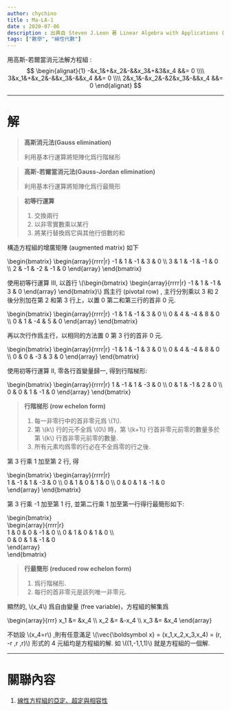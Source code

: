 ```yaml
---
author: chychino
title : Ma-LA-1
date : 2020-07-06
description : 出典自 Steven J.Leon 著 Linear Algebra with Applications (Ninth Edition) Page.16
tags: ["數學", "線性代數"]
---
```

用高斯-若爾當消元法解方程組 :
$$
\begin{alignat}{1}
-&x_1&+&x_2&-&&x_3&+&3&x_4 &&= 0 \\\\
3&x_1&+&x_2&-&&x_3&-&&x_4 &&= 0 \\\\
2&x_1&-&x_2&-&2&x_3&-&&x_4 &&= 0
\end{alignat} 
$$
<!--more-->
---

# 解
> **高斯消元法(Gauss elimination)**
>
> 利用基本行運算將矩陣化爲行階梯形

> **高斯-若爾當消元法(Gauss-Jordan elimination)**
>
> 利用基本行運算將矩陣化爲行最簡形

> **初等行運算**
>
> 1. 交換兩行
> 2. 以非零實數乘以某行
> 3. 將某行替換爲它與其他行倍數的和

構造方程組的增廣矩陣 (augmented matrix) 如下

\begin{bmatrix}
  \begin{array}{rrrr|r}
 -1 &  1 & -1 &  3 & 0 \\\\
  3 &  1 & -1 & -1 & 0 \\\\
  2 & -1 & -2 & -1 & 0
 \end{array}
 \end{bmatrix}

使用初等行運算 III, 以首行 \\(\begin{bmatrix} \begin{array}{rrrr|r} -1 & 1 & -1 & 3 & 0 \end{array} \end{bmatrix}\\) 爲主行 (pivotal row) , 主行分別乘以 3 和 2 後分別加在第 2 和第 3 行上，以置 0 第二和第三行的首非 0 元.

\begin{bmatrix}
  \begin{array}{rrrr|r}
 -1 &  1 & -1 &  3 & 0 \\\\
  0 &  4 & -4 &  8 & 0 \\\\
  0 &  1 & -4 &  5 & 0
 \end{array}
 \end{bmatrix}

再以次行作爲主行，以相同的方法置 0 第 3 行的首非 0 元.

\begin{bmatrix}
  \begin{array}{rrrr|r}
 -1 &  1 & -1 &  3 & 0 \\\\
  0 &  4 & -4 &  8 & 0 \\\\
  0 &  0 & -3 &  3 & 0
 \end{array}
 \end{bmatrix}

使用初等行運算 II, 零各行首變量歸一, 得到行階梯形: 

\begin{bmatrix}
  \begin{array}{rrrr|r}
 1 &  -1 & 1 &  -3 & 0 \\\\ 
  0 &  1 & -1 &  2 & 0 \\\\
  0 & 0 &  1 &  -1 & 0
 \end{array}
 \end{bmatrix}

> **行階梯形 (row echelon form)**
>
> 1. 每一非零行中的首非零元爲 \\(1\\).
> 2. 第 \\(k\\) 行的元不全爲 \\(0\\) 時，第 \\(k+1\\) 行首非零元前零的數量多於第 \\(k\\) 行首非零元前零的數量.
> 3. 所有元素均爲零的行必在不全爲零的行之後.

第 3 行乘 1 加至第 2 行, 得

\begin{bmatrix} 
\begin{array}{rrrr|r}  
1 &  -1 & 1 &  -3 & 0 \\\\
0 &  1 & 0 &  1 & 0 \\\\
0 & 0 &  1 &  -1 & 0  
\end{array} 
\end{bmatrix}

第 3 行乘 -1 加至第 1 行, 並第二行乘 1 加至第一行得行最簡形如下:

\begin{bmatrix}   
\begin{array}{rrrr|r}  
1 &  0 & 0 &  -1 & 0 \\\\
0 &  1 & 0 &  1 & 0 \\\\   
0 & 0 &  1 &  -1 & 0  
\end{array}  
\end{bmatrix}

> **行最簡形 (reduced row echelon form)**
>
> 1. 爲行階梯形.
> 2. 每行的首非零元是該列唯一非零元.

顯然的, \\(x_4\\) 爲自由變量 (free variable)，方程組的解集爲

\begin{array}{rrr}
x_1 &= &x_4 \\\\ 
x_2 &= &-x_4 \\\\
x_3 &= &x_4
\end{array}

不妨設 \\(x_4=r\\) ,則有任意滿足 \\(\vec{\boldsymbol x} = (x_1,x_2,x_3,x_4) = (r, -r ,r ,r)\\) 形式的 4 元組均是方程組的解. 如 \\((1,-1,1,1)\\) 就是方程組的一個解.

---

# 關聯內容
1. [線性方程組的亞定、超定與相容性](https://telegra.ph/%E7%B7%9A%E6%80%A7%E6%96%B9%E7%A8%8B%E7%B5%84%E7%9A%84%E4%BA%9E%E5%AE%9A%E8%B6%85%E5%AE%9A%E8%88%87%E7%9B%B8%E5%AE%B9%E6%80%A7-07-05)